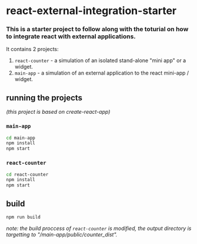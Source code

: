 # react-external-integration-starter
### This is a starter project to follow along with the toturial on how to integrate react with external applications.

It contains 2 projects:  

1) `react-counter` - a simulation of an isolated stand-alone "mini app" or a widget.
2) `main-app` - a simulation of an external application to the react mini-app / widget. 

## running the projects 
_(this project is based on create-react-app)_

### `main-app`

```bash
cd main-app
npm install
npm start
```

### `react-counter`

```bash
cd react-counter
npm install
npm start
```

## build
```bash
npm run build
```

_note: the build proccess of `react-counter` is modified, the output directory is targetting to "/main-app/public/counter_dist"._